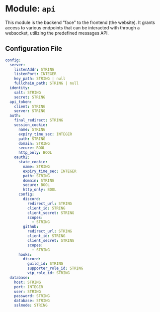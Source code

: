 # Module: `api`

This module is the backend "face" to the frontend (the website). It grants access to various endpoints that can be interacted with through a websocket, utilizing the predefined messages API.

## Configuration File

```yaml
config:
  server:
    listenAddr: STRING
    listenPort: INTEGER
    key_path: STRING | null
    fullchain_path: STRING | null
  identity:
    salt: STRING
    secret: STRING
  api_token:
    client: STRING
    server: STRING
  auth:
    final_redirect: STRING
    session_cookie:
      name: STRING
      expiry_time_sec: INTEGER
      path: STRING
      domain: STRING
      secure: BOOL
      http_only: BOOL
    oauth2:
      state_cookie:
        name: STRING
        expiry_time_sec: INTEGER
        path: STRING
        domain: STRING
        secure: BOOL
        http_only: BOOL
      config:
        discord:
          redirect_url: STRING
          client_id: STRING
          client_secret: STRING
          scopes:
            - STRING
        github:
          redirect_url: STRING
          client_id: STRING
          client_secret: STRING
          scopes:
            - STRING
      hooks:
        discord:
          guild_id: STRING
          supporter_role_id: STRING
          vip_role_id: STRING
  database:
    host: STRING
    port: INTEGER
    user: STRING
    password: STRING
    database: STRING
    sslmode: STRING

```
